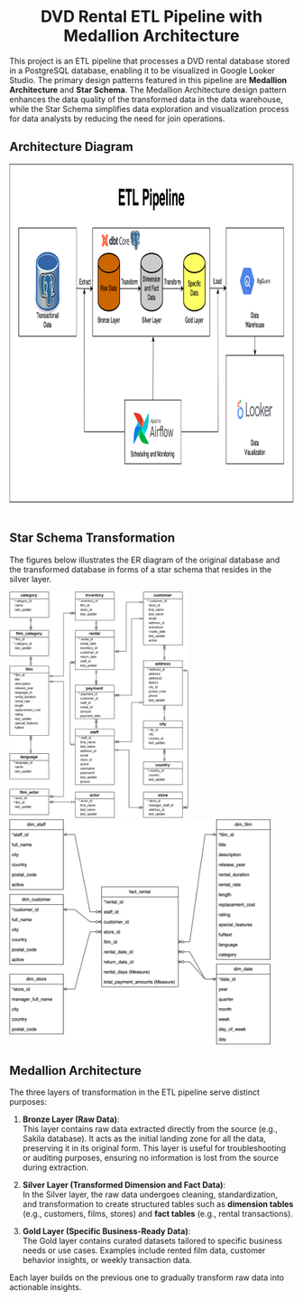 <div align="center">
<h1>
DVD Rental ETL Pipeline with Medallion Architecture
</h1>
</div>

This project is an ETL pipeline that processes a DVD rental database stored in a PostgreSQL database, enabling it to be visualized in Google Looker Studio. The primary design patterns featured in this pipeline are **Medallion Architecture** and **Star Schema**. The Medallion Architecture design pattern enhances the data quality of the transformed data in the data warehouse, while the Star Schema simplifies data exploration and visualization process for data analysts by reducing the need for join operations.

## Architecture Diagram

<div syle="display: flex; justify-content: space-around;">
<img src="diagram/ETL Architecture.png" alt="ETL Architecture" style="height: 600px;"/>&nbsp;
</div>

## Star Schema Transformation

The figures below illustrates the ER diagram of the original database and the transformed database in forms of a star schema that resides in the silver layer.
<div syle="display: flex; justify-content: space-around;">
<img src="diagram/original.png" alt="Original ER Diagram" style="height: 400px;"/>&nbsp;
<img src="diagram/star_schema_dw.png" alt="Star Schema ER Diagram" style="height: 400px;"/>
</div>

## Medallion Architecture

The three layers of transformation in the ETL pipeline serve distinct purposes:

1. **Bronze Layer (Raw Data)**:  
   This layer contains raw data extracted directly from the source (e.g., Sakila database). It acts as the initial landing zone for all the data, preserving it in its original form. This layer is useful for troubleshooting or auditing purposes, ensuring no information is lost from the source during extraction.

2. **Silver Layer (Transformed Dimension and Fact Data)**:  
   In the Silver layer, the raw data undergoes cleaning, standardization, and transformation to create structured tables such as **dimension tables** (e.g., customers, films, stores) and **fact tables** (e.g., rental transactions).

3. **Gold Layer (Specific Business-Ready Data)**:  
   The Gold layer contains curated datasets tailored to specific business needs or use cases. Examples include rented film data, customer behavior insights, or weekly transaction data.

Each layer builds on the previous one to gradually transform raw data into actionable insights.